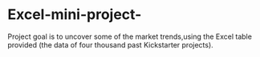 # Excel-mini-project-
Project goal is to uncover some of the market trends,using the Excel table provided (the data of four thousand past Kickstarter projects).

